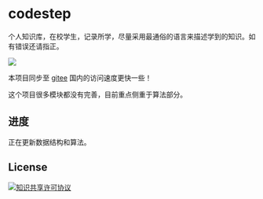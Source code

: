 # codestep

个人知识库，在校学生，记录所学，尽量采用最通俗的语言来描述学到的知识。如有错误还请指正。

[![](https://gitee.com/weijiew/pic/raw/master/img/star.svg)]()

本项目同步至 [gitee](https://weijiew.gitee.io/codestep/#/) 国内的访问速度更快一些！

这个项目很多模块都没有完善，目前重点侧重于算法部分。

## 进度
正在更新数据结构和算法。

## License
<a rel="license" href="http://creativecommons.org/licenses/by-nc-sa/4.0/"><img alt="知识共享许可协议" style="border-width:0" src="https://i.creativecommons.org/l/by-nc-sa/4.0/88x31.png" /></a>
